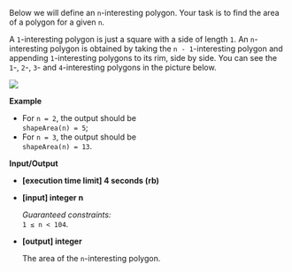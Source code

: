 
Below we will define an  `n`-interesting polygon. Your task is to find the area of a polygon for a given  `n`.

A  `1`-interesting polygon is just a square with a side of length  `1`. An  `n`-interesting polygon is obtained by taking the  `n - 1`-interesting polygon and appending  `1`-interesting polygons to its rim, side by side. You can see the  `1`-,  `2`-,  `3`\- and  `4`-interesting polygons in the picture below.

![](https://codefightsuserpics.s3.amazonaws.com/tasks/shapeArea/img/area.png?_tm=1491302317375)

**Example**

-   For  `n = 2`, the output should be  
    `shapeArea(n) = 5`;
-   For  `n = 3`, the output should be  
    `shapeArea(n) = 13`.

**Input/Output**

-   **\[execution time limit\] 4 seconds (rb)**
    
-   **\[input\] integer n**
    
    _Guaranteed constraints:_  
    `1 ≤ n < 104`.
    
-   **\[output\] integer**
    
    The area of the  `n`-interesting polygon.